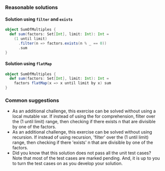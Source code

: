 ### Reasonable solutions

#### Solution using `filter` and `exists` 
```scala
object SumOfMultiples {
  def sum(factors: Set[Int], limit: Int): Int =
    (1 until limit)
      .filter(n => factors.exists(n % _ == 0))
      .sum
}
```

#### Solution using `flatMap`
```scala
object SumOfMultiples {
  def sum(factors: Set[Int], limit: Int): Int = 
    factors flatMap(x => x until limit by x) sum
}
```


### Common suggestions

- As an additional challenge, this exercise can be solved without using a local mutable var. If instead of using the for comprehension, filter over the (1 until limit) range, then checking if there exists n that are divisible by one of the factors.
- As an additional challenge, this exercise can be solved without using recursion. If instead of using recursion, 'filter' over the (1 until limit) range, then checking if there 'exists' n that are divisible by one of the factors. 
- Did you know that this solution does not pass all the unit test cases? Note that most of the test cases are marked pending. And, it is up to you to turn the test cases on as you develop your solution.



